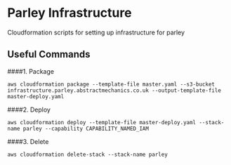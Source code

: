 # Parley Infrastructure
Cloudformation scripts for setting up infrastructure for parley

## Useful Commands

####1. Package
```shell script
aws cloudformation package --template-file master.yaml --s3-bucket infrastructure.parley.abstractmechanics.co.uk --output-template-file master-deploy.yaml
```

####2. Deploy
```shell script
aws cloudformation deploy --template-file master-deploy.yaml --stack-name parley --capability CAPABILITY_NAMED_IAM
```

####3. Delete
```shell script
aws cloudformation delete-stack --stack-name parley
```
